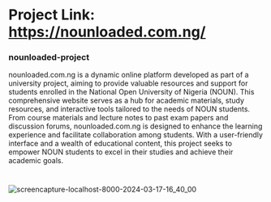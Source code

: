 # Project Link: https://nounloaded.com.ng/

### nounloaded-project


nounloaded.com.ng is a dynamic online platform developed as part of a university project, aiming to provide valuable resources and support for students enrolled in the National Open University of Nigeria (NOUN). This comprehensive website serves as a hub for academic materials, study resources, and interactive tools tailored to the needs of NOUN students. From course materials and lecture notes to past exam papers and discussion forums, nounloaded.com.ng is designed to enhance the learning experience and facilitate collaboration among students. With a user-friendly interface and a wealth of educational content, this project seeks to empower NOUN students to excel in their studies and achieve their academic goals.

#

![screencapture-localhost-8000-2024-03-17-16_40_00](https://github.com/Muhammad-ijazCRT/nounloaded-project/assets/75518471/b088c26f-097e-4d3e-8648-4b8b5e582db3)
